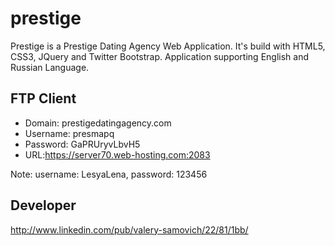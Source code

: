prestige
========

Prestige is a Prestige Dating Agency Web Application. It's build with HTML5, CSS3, JQuery and Twitter Bootstrap. Application supporting English and Russian Language.

FTP Client
----------

- Domain: prestigedatingagency.com
- Username: presmapq
- Password: GaPRUryvLbvH5
- URL:https://server70.web-hosting.com:2083

Note: username: LesyaLena, password: 123456

Developer
---------
http://www.linkedin.com/pub/valery-samovich/22/81/1bb/